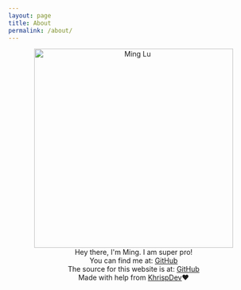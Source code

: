 ```yaml
---
layout: page
title: About
permalink: /about/
---
```

<center>
<img src="/files/ming_pixel.png" alt="Ming Lu" width="400"/>
<br>
Hey there, I'm Ming. I am super pro!
<br>
You can find me at:
<a href="https://github.com/iftw2">GitHub</a>
<br>
The source for this website is at:
<a href="https://github.com/iftw2/iftw2.github.io">GitHub</a>
<br>
Made with help from <a href="https://github.com/KhrispDev">KhrispDev</a>❤️
</center>
